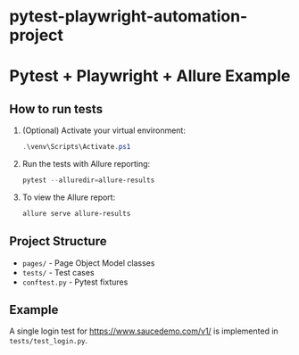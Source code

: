 # pytest-playwright-automation-project

# Pytest + Playwright + Allure Example

## How to run tests

1. (Optional) Activate your virtual environment:
   
   ```powershell
   .\venv\Scripts\Activate.ps1
   ```

2. Run the tests with Allure reporting:
   
   ```powershell
   pytest --alluredir=allure-results
   ```

3. To view the Allure report:
   
   ```powershell
   allure serve allure-results
   ```

## Project Structure

- `pages/` - Page Object Model classes
- `tests/` - Test cases
- `conftest.py` - Pytest fixtures

## Example

A single login test for https://www.saucedemo.com/v1/ is implemented in `tests/test_login.py`.
